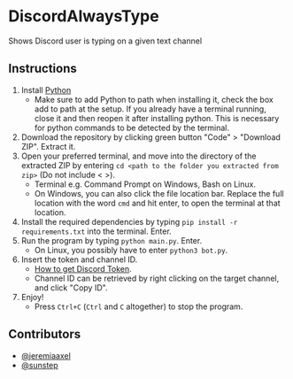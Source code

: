 # DiscordAlwaysType
Shows Discord user is typing on a given text channel

## Instructions
1. Install [Python](https://www.python.org/downloads/)
    - Make sure to add Python to path when installing it, check the box add to path at the setup. If you already have a terminal running, close it and then reopen it after installing python. This is necessary for python commands to be detected by the terminal.
2. Download the repository by clicking green button "Code" > "Download ZIP". Extract it.
3. Open your preferred terminal, and move into the directory of the extracted ZIP by entering `cd <path to the folder you extracted from zip>` (Do not include < >).
    - Terminal e.g. Command Prompt on Windows, Bash on Linux.
    - On Windows, you can also click the file location bar. Replace the full location with the word `cmd` and hit enter, to open the terminal at that location.
4. Install the required dependencies by typing `pip install -r requirements.txt` into the terminal. Enter.
5. Run the program by typing `python main.py`. Enter.
    - On Linux, you possibly have to enter `python3 bot.py`.
6. Insert the token and channel ID. 
    - [How to get Discord Token](https://linuxhint.com/get-discord-token/).
    - Channel ID can be retrieved by right clicking on the target channel, and click "Copy ID".
7. Enjoy! 
    - Press `Ctrl+C` (`Ctrl` and `C` altogether) to stop the program.



## Contributors
- [\@jeremiaaxel](https://github.com/jeremiaaxel)
- [\@sunstep](https://github.com/sunstep)
